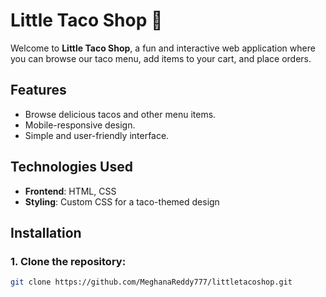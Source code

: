 # Little Taco Shop 🌮

Welcome to **Little Taco Shop**, a fun and interactive web application where you can browse our taco menu, add items to your cart, and place orders.
## Features
- Browse delicious tacos and other menu items.
- Mobile-responsive design.
- Simple and user-friendly interface.

## Technologies Used
- **Frontend**: HTML, CSS
- **Styling**: Custom CSS for a taco-themed design

## Installation

### 1. Clone the repository:
```bash
git clone https://github.com/MeghanaReddy777/littletacoshop.git
